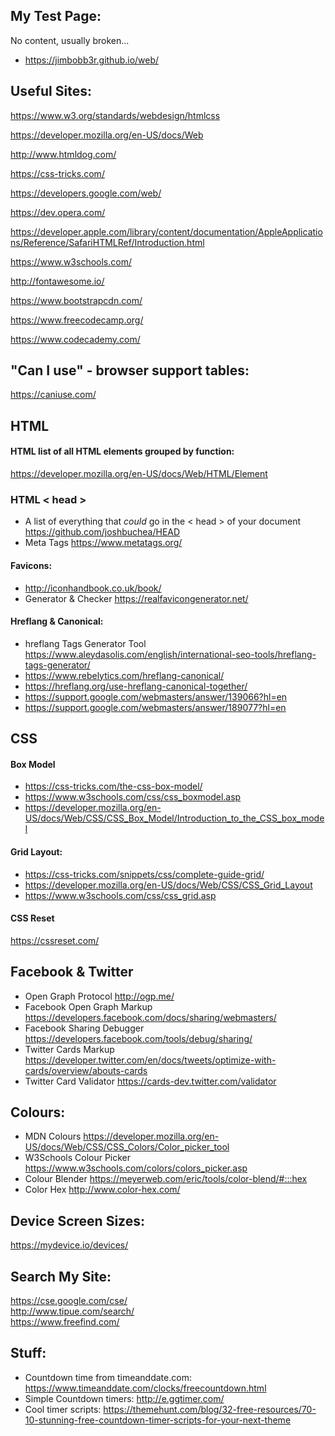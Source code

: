 ## My Test Page:  <br>
No content, usually broken... <br>
- https://jimbobb3r.github.io/web/ <br>

## Useful Sites: <br>
 
https://www.w3.org/standards/webdesign/htmlcss  <br>

https://developer.mozilla.org/en-US/docs/Web <br>

http://www.htmldog.com/ <br>

https://css-tricks.com/ <br>

https://developers.google.com/web/ <br>

https://dev.opera.com/ <br>

https://developer.apple.com/library/content/documentation/AppleApplications/Reference/SafariHTMLRef/Introduction.html <br>

https://www.w3schools.com/ <br>

http://fontawesome.io/ <br>

https://www.bootstrapcdn.com/ <br>

https://www.freecodecamp.org/ <br>

https://www.codecademy.com/ <br> 

## "Can I use" - browser support tables: <br>
https://caniuse.com/ <br>

## HTML

#### HTML list of all HTML elements grouped by function: <br>
https://developer.mozilla.org/en-US/docs/Web/HTML/Element <br>

### HTML < head > <br>
- A list of everything that *could* go in the < head > of your document https://github.com/joshbuchea/HEAD  <br>
- Meta Tags https://www.metatags.org/ <br>

#### Favicons: <br>
- http://iconhandbook.co.uk/book/ <br>
- Generator & Checker https://realfavicongenerator.net/  <br>

#### Hreflang & Canonical: <br>
- hreflang Tags Generator Tool https://www.aleydasolis.com/english/international-seo-tools/hreflang-tags-generator/ <br>
- https://www.rebelytics.com/hreflang-canonical/ <br>
- https://hreflang.org/use-hreflang-canonical-together/  <br>
- https://support.google.com/webmasters/answer/139066?hl=en  <br>
- https://support.google.com/webmasters/answer/189077?hl=en <br>

## CSS <br>

#### Box Model  <br>
- https://css-tricks.com/the-css-box-model/ <br>
- https://www.w3schools.com/css/css_boxmodel.asp <br>
- https://developer.mozilla.org/en-US/docs/Web/CSS/CSS_Box_Model/Introduction_to_the_CSS_box_model <br>
  
#### Grid Layout: <br>
- https://css-tricks.com/snippets/css/complete-guide-grid/  <br>
- https://developer.mozilla.org/en-US/docs/Web/CSS/CSS_Grid_Layout <br>
- https://www.w3schools.com/css/css_grid.asp <br>
 
#### CSS Reset <br>
https://cssreset.com/ <br>
 
## Facebook & Twitter <br>
- Open Graph Protocol http://ogp.me/  <br>
- Facebook Open Graph Markup https://developers.facebook.com/docs/sharing/webmasters/ <br>
- Facebook Sharing Debugger https://developers.facebook.com/tools/debug/sharing/ <br>
- Twitter Cards Markup https://developer.twitter.com/en/docs/tweets/optimize-with-cards/overview/abouts-cards <br>
- Twitter Card Validator https://cards-dev.twitter.com/validator <br>
 
## Colours:  <br>
- MDN Colours https://developer.mozilla.org/en-US/docs/Web/CSS/CSS_Colors/Color_picker_tool <br>
- W3Schools Colour Picker https://www.w3schools.com/colors/colors_picker.asp <br>
- Colour Blender https://meyerweb.com/eric/tools/color-blend/#:::hex <br>
- Color Hex http://www.color-hex.com/ <br>

## Device Screen Sizes: <br>
https://mydevice.io/devices/ <br>

## Search My Site: <br>
https://cse.google.com/cse/ <br>
http://www.tipue.com/search/ <br>
https://www.freefind.com/ <br>

## Stuff: <br>
- Countdown time from timeanddate.com: https://www.timeanddate.com/clocks/freecountdown.html <br> 
- Simple Countdown timers: http://e.ggtimer.com/
- Cool timer scripts: https://themehunt.com/blog/32-free-resources/70-10-stunning-free-countdown-timer-scripts-for-your-next-theme 
